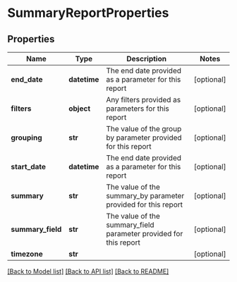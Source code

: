 # SummaryReportProperties

## Properties
Name | Type | Description | Notes
------------ | ------------- | ------------- | -------------
**end_date** | **datetime** | The end date provided as a parameter for this report | [optional] 
**filters** | **object** | Any filters provided as parameters for this report | [optional] 
**grouping** | **str** | The value of the group by parameter provided for this report | [optional] 
**start_date** | **datetime** | The end date provided as a parameter for this report | [optional] 
**summary** | **str** | The value of the summary_by parameter provided for this report | [optional] 
**summary_field** | **str** | The value of the summary_field parameter provided for this report | [optional] 
**timezone** | **str** |  | [optional] 

[[Back to Model list]](../README.md#documentation-for-models) [[Back to API list]](../README.md#documentation-for-api-endpoints) [[Back to README]](../README.md)


